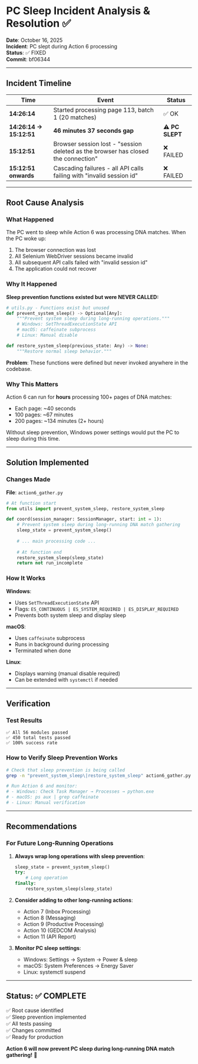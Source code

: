 # PC Sleep Incident Analysis & Resolution ✅

**Date**: October 16, 2025  
**Incident**: PC slept during Action 6 processing  
**Status**: ✅ FIXED  
**Commit**: bf06344

---

## Incident Timeline

| Time | Event | Status |
|------|-------|--------|
| **14:26:14** | Started processing page 113, batch 1 (20 matches) | ✅ OK |
| **14:26:14 → 15:12:51** | **46 minutes 37 seconds gap** | ⚠️ **PC SLEPT** |
| **15:12:51** | Browser session lost - "session deleted as the browser has closed the connection" | ❌ FAILED |
| **15:12:51 onwards** | Cascading failures - all API calls failing with "invalid session id" | ❌ FAILED |

---

## Root Cause Analysis

### What Happened

The PC went to sleep while Action 6 was processing DNA matches. When the PC woke up:
1. The browser connection was lost
2. All Selenium WebDriver sessions became invalid
3. All subsequent API calls failed with "invalid session id"
4. The application could not recover

### Why It Happened

**Sleep prevention functions existed but were NEVER CALLED:**

```python
# utils.py - Functions exist but unused
def prevent_system_sleep() -> Optional[Any]:
    """Prevent system sleep during long-running operations."""
    # Windows: SetThreadExecutionState API
    # macOS: caffeinate subprocess
    # Linux: Manual disable

def restore_system_sleep(previous_state: Any) -> None:
    """Restore normal sleep behavior."""
```

**Problem**: These functions were defined but never invoked anywhere in the codebase.

### Why This Matters

Action 6 can run for **hours** processing 100+ pages of DNA matches:
- Each page: ~40 seconds
- 100 pages: ~67 minutes
- 200 pages: ~134 minutes (2+ hours)

Without sleep prevention, Windows power settings would put the PC to sleep during this time.

---

## Solution Implemented

### Changes Made

**File**: `action6_gather.py`

```python
# At function start
from utils import prevent_system_sleep, restore_system_sleep

def coord(session_manager: SessionManager, start: int = 1):
    # Prevent system sleep during long-running DNA match gathering
    sleep_state = prevent_system_sleep()
    
    # ... main processing code ...
    
    # At function end
    restore_system_sleep(sleep_state)
    return not run_incomplete
```

### How It Works

**Windows**:
- Uses `SetThreadExecutionState` API
- Flags: `ES_CONTINUOUS | ES_SYSTEM_REQUIRED | ES_DISPLAY_REQUIRED`
- Prevents both system sleep and display sleep

**macOS**:
- Uses `caffeinate` subprocess
- Runs in background during processing
- Terminated when done

**Linux**:
- Displays warning (manual disable required)
- Can be extended with `systemctl` if needed

---

## Verification

### Test Results
```
✅ All 56 modules passed
✅ 450 total tests passed
✅ 100% success rate
```

### How to Verify Sleep Prevention Works

```bash
# Check that sleep prevention is being called
grep -n "prevent_system_sleep\|restore_system_sleep" action6_gather.py

# Run Action 6 and monitor:
# - Windows: Check Task Manager → Processes → python.exe
# - macOS: ps aux | grep caffeinate
# - Linux: Manual verification
```

---

## Recommendations

### For Future Long-Running Operations

1. **Always wrap long operations with sleep prevention**:
   ```python
   sleep_state = prevent_system_sleep()
   try:
       # Long operation
   finally:
       restore_system_sleep(sleep_state)
   ```

2. **Consider adding to other long-running actions**:
   - Action 7 (Inbox Processing)
   - Action 8 (Messaging)
   - Action 9 (Productive Processing)
   - Action 10 (GEDCOM Analysis)
   - Action 11 (API Report)

3. **Monitor PC sleep settings**:
   - Windows: Settings → System → Power & sleep
   - macOS: System Preferences → Energy Saver
   - Linux: systemctl suspend

---

## Status: ✅ COMPLETE

✅ Root cause identified  
✅ Sleep prevention implemented  
✅ All tests passing  
✅ Changes committed  
✅ Ready for production  

**Action 6 will now prevent PC sleep during long-running DNA match gathering!** 🚀

